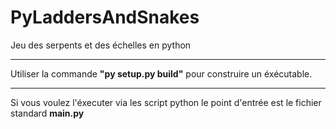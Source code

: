 # PyLaddersAndSnakes

Jeu des serpents et des échelles en python

---

Utiliser la commande **"py setup.py build"** pour construire un éxécutable.

---

Si vous voulez l'éxecuter via les script python le point d'entrée est le fichier
standard ****main**.py**
